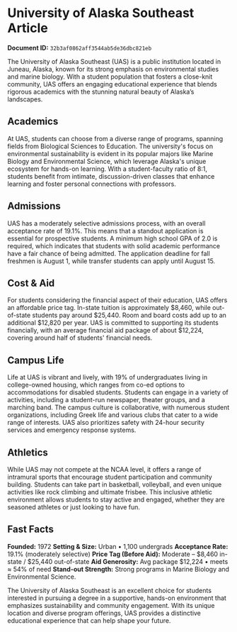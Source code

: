 # University of Alaska Southeast Article

**Document ID:** `32b3af0862aff3544ab5de36dbc821eb`

The University of Alaska Southeast (UAS) is a public institution located in Juneau, Alaska, known for its strong emphasis on environmental studies and marine biology. With a student population that fosters a close-knit community, UAS offers an engaging educational experience that blends rigorous academics with the stunning natural beauty of Alaska’s landscapes.

## Academics
At UAS, students can choose from a diverse range of programs, spanning fields from Biological Sciences to Education. The university's focus on environmental sustainability is evident in its popular majors like Marine Biology and Environmental Science, which leverage Alaska's unique ecosystem for hands-on learning. With a student-faculty ratio of 8:1, students benefit from intimate, discussion-driven classes that enhance learning and foster personal connections with professors.

## Admissions
UAS has a moderately selective admissions process, with an overall acceptance rate of 19.1%. This means that a standout application is essential for prospective students. A minimum high school GPA of 2.0 is required, which indicates that students with solid academic performance have a fair chance of being admitted. The application deadline for fall freshmen is August 1, while transfer students can apply until August 15.

## Cost & Aid
For students considering the financial aspect of their education, UAS offers an affordable price tag. In-state tuition is approximately $8,460, while out-of-state students pay around $25,440. Room and board costs add up to an additional $12,820 per year. UAS is committed to supporting its students financially, with an average financial aid package of about $12,224, covering around half of students' financial needs.

## Campus Life
Life at UAS is vibrant and lively, with 19% of undergraduates living in college-owned housing, which ranges from co-ed options to accommodations for disabled students. Students can engage in a variety of activities, including a student-run newspaper, theater groups, and a marching band. The campus culture is collaborative, with numerous student organizations, including Greek life and various clubs that cater to a wide range of interests. UAS also prioritizes safety with 24-hour security services and emergency response systems.

## Athletics
While UAS may not compete at the NCAA level, it offers a range of intramural sports that encourage student participation and community building. Students can take part in basketball, volleyball, and even unique activities like rock climbing and ultimate frisbee. This inclusive athletic environment allows students to stay active and engaged, whether they are seasoned athletes or just looking to have fun.

## Fast Facts
**Founded:** 1972
**Setting & Size:** Urban • 1,100 undergrads
**Acceptance Rate:** 19.1% (moderately selective)
**Price Tag (Before Aid):** Moderate – $8,460 in-state / $25,440 out-of-state
**Aid Generosity:** Avg package $12,224 • meets ≈ 54% of need
**Stand-out Strength:** Strong programs in Marine Biology and Environmental Science.

The University of Alaska Southeast is an excellent choice for students interested in pursuing a degree in a supportive, hands-on environment that emphasizes sustainability and community engagement. With its unique location and diverse program offerings, UAS provides a distinctive educational experience that can help shape your future.
